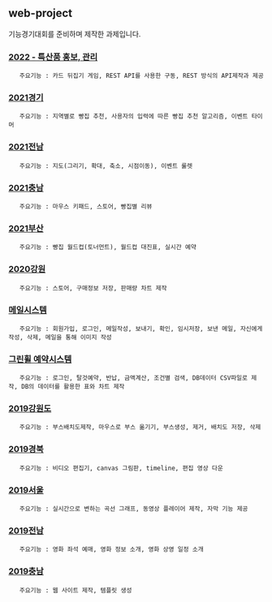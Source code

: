 ## web-project
기능경기대회를 준비하며 제작한 과제입니다.

### [2022 - 특산품 홍보, 관리](https://github.com/jyh08024/web-project/tree/main/2022%EB%85%84%EB%8F%84/%EC%A7%80%EB%B0%A9) 
       주요기능 : 카드 뒤집기 게임, REST API를 사용한 구동, REST 방식의 API제작과 제공

### [2021경기](https://github.com/jyh08024/web-project/tree/main/2021%EC%A0%84%EA%B5%AD%EB%8C%80%ED%9A%8C/%EA%B2%BD%EA%B8%B0%EB%8F%84) 
       주요기능 : 지역별로 빵집 추천, 사용자의 입력에 따른 빵집 추천 알고리즘, 이벤트 타이머

### [2021전남](https://github.com/jyh08024/web-project/tree/main/2021%EC%A0%84%EA%B5%AD%EB%8C%80%ED%9A%8C/%EC%A0%84%EB%82%A8) 
       주요기능 : 지도(그리기, 확대, 축소, 시점이동), 이벤트 룰렛
       
### [2021충남](https://github.com/jyh08024/web-project/tree/main/2021%EC%A0%84%EA%B5%AD%EB%8C%80%ED%9A%8C/%EC%B6%A9%EB%82%A8) 
       주요기능 : 마우스 키패드, 스토어, 빵집별 리뷰
       
### [2021부산](https://github.com/jyh08024/web-project/tree/main/2021%EC%A0%84%EA%B5%AD%EB%8C%80%ED%9A%8C/%EB%B6%80%EC%82%B0) 
       주요기능 : 빵집 월드컵(토너먼트), 월드컵 대진표, 실시간 예약

### [2020강원](https://github.com/jyh08024/web-project/tree/main/2020%EC%A0%84%EA%B5%AD%EB%8C%80%ED%9A%8C/%EA%B0%95%EC%9B%90%EB%8F%84) 
       주요기능 : 스토어, 구매정보 저장, 판매량 차트 제작

### [메일시스템](https://github.com/jyh08024/web-project/tree/main/%EB%82%B4%EB%B6%80%EB%A9%94%EC%9D%BC%EC%8B%9C%EC%8A%A4%ED%85%9C) 
       주요기능 : 회원가입, 로그인, 메일작성, 보내기, 확인, 임시저장, 보낸 메일, 자신에게 작성, 삭제, 메일을 통해 이미지 작성

### [그린휠 예약시스템](https://github.com/jyh08024/web-project/tree/main/%EA%B7%B8%EB%A6%B0%ED%9C%A0%20%EC%98%88%EC%95%BD%EC%8B%9C%EC%8A%A4%ED%85%9C) 
       주요기능 : 로그인, 탈것예약, 반납, 금액계산, 조건별 검색, DB데이터 CSV파일로 제작, DB의 데이터를 활용한 표와 차트 제작

### [2019강원도](https://github.com/jyh08024/web-project/tree/main/2019%EC%A0%84%EA%B5%AD%EB%8C%80%ED%9A%8C/%EA%B0%95%EC%9B%90) 
       주요기능 : 부스배치도제작, 마우스로 부스 옮기기, 부스생성, 제거, 배치도 저장, 삭제 
       
### [2019경북](https://github.com/jyh08024/web-project/tree/main/2019%EC%A0%84%EA%B5%AD%EB%8C%80%ED%9A%8C/%EA%B2%BD%EB%B6%81) 
       주요기능 : 비디오 편집기, canvas 그림판, timeline, 편집 영상 다운
       
### [2019서울](https://github.com/jyh08024/web-project/tree/main/2019%EC%A0%84%EA%B5%AD%EB%8C%80%ED%9A%8C/%EC%84%9C%EC%9A%B8) 
       주요기능 : 실시간으로 변하는 곡선 그래프, 동영상 플레이어 제작, 자막 기능 제공
       
### [2019전남](https://github.com/jyh08024/web-project/tree/main/2019%EC%A0%84%EA%B5%AD%EB%8C%80%ED%9A%8C/%EC%A0%84%EB%82%A8) 
       주요기능 : 영화 좌석 예매, 영화 정보 소개, 영화 상영 일정 소개

### [2019충남](https://github.com/jyh08024/web-project/tree/main/2019%EC%A0%84%EA%B5%AD%EB%8C%80%ED%9A%8C/%EC%B6%A9%EB%82%A8) 
       주요기능 : 웹 사이트 제작, 템플릿 생성
